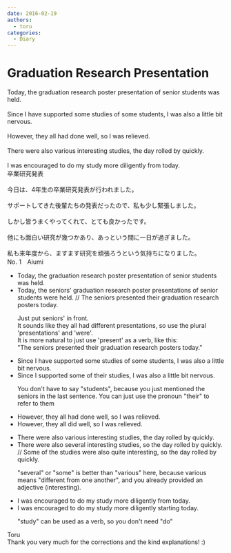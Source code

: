 ```yaml
---
date: 2016-02-19
authors:
  - toru
categories:
  - Diary
---
```


<h1 id="subject_show">Graduation Research Presentation</h1>
<div class="date" hidden>Feb 19, 2016 18:39</div>
<div id="post"><div id="body_show_ori">
Today, the graduation research poster presentation of senior students was held.<br/><br/>Since I have supported some studies of some students, I was also a little bit nervous.<br/><br/>However, they all had done well, so I was relieved.<br/><br/>There were also various interesting studies, the day rolled by quickly.<br/><br/>I was encouraged to do my study more diligently from today.
</div></div>

<!-- more -->

<div id="post_ja"><div id="body_show_mo">
卒業研究発表<br/><br/>今日は、4年生の卒業研究発表が行われました。<br/><br/>サポートしてきた後輩たちの発表だったので、私も少し緊張しました。<br/><br/>しかし皆うまくやってくれて、とても良かったです。<br/><br/>他にも面白い研究が幾つかあり、あっという間に一日が過ぎました。<br/><br/>私も来年度から、ますます研究を頑張ろうという気持ちになりました。
</div></div>
<div id="block"><div class="first_name"> No. 1　<span class="just_name">Aiumi</span></div><div id="block2">
<ul class="correction_field">
<li class="incorrect">Today, the graduation research poster presentation of senior students was held.</li>
<li class="corrected correct">
Today, the <span class="f_blue">seniors' </span>graduation research poster <span class="f_blue">presentations </span><span class="sline">of senior students</span> <span class="f_blue">were </span>held. <span class="f_red">// The seniors presented their graduation research posters today.</span>
<p class="correction_comment">Just put seniors' in front.<br/>It sounds like they all had different presentations, so use the plural 'presentations' and 'were'.<br/>It is more natural to just use 'present' as a verb, like this: <br/>"The seniors presented their graduation research posters today."</p>
</li>
</ul>
<ul class="correction_field">
<li class="incorrect">Since I have supported some studies of some students, I was also a little bit nervous.</li>
<li class="corrected correct">
Since I <span class="f_blue">supported some </span><span class="f_red">of their studies</span>, I was also a little bit nervous.
<p class="correction_comment">You don't have to say "students", because you just mentioned the seniors in the last sentence. You can just use the pronoun "their" to refer to them</p>
</li>
</ul>
<ul class="correction_field">
<li class="incorrect">However, they all had done well, so I was relieved.</li>
<li class="corrected correct">
However, they all <span class="f_blue">did</span> well, so I was relieved.
</li>
</ul>
<ul class="correction_field">
<li class="incorrect">There were also various interesting studies, the day rolled by quickly.</li>
<li class="corrected correct">
There were also <span class="f_blue">several</span> interesting studies, <span class="f_blue">so </span>the day rolled by quickly. <span class="f_red"> </span><span class="f_red">// Some of the studies were also quite interesting, </span><span class="f_blue">so the day rolled by quickly.</span>
<p class="correction_comment">"several" or "some" is better than "various" here, because various means "different from one another", and you already provided an adjective (interesting).</p>
</li>
</ul>
<ul class="correction_field">
<li class="incorrect">I was encouraged to do my study more diligently from today.</li>
<li class="corrected correct">
I was encouraged to <span class="sline">do my</span> study more diligently <span class="f_blue">starting</span> today.
<p class="correction_comment">"study" can be used as a verb, so you don't need "do"</p>
</li>
</ul>
</div><div class="name"><span class="just_name">Toru</span><br>
Thank you very much for the corrections and the kind explanations! :)
</div>
</div>
